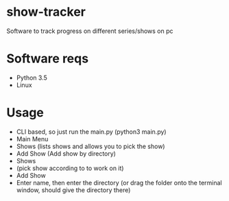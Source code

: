 # show-tracker
Software to track progress on different series/shows on pc

# Software reqs
 - Python 3.5
 - Linux

# Usage
 - CLI based, so just run the main.py (python3 main.py)
 - Main Menu
  - Shows (lists shows and allows you to pick the show)
  - Add Show (Add show by directory)
 - Shows
  - <n> <show name> (pick show according to <n> to work on it)
 - Add Show
  - Enter name, then enter the directory (or drag the folder onto the terminal window, should give the directory there)
